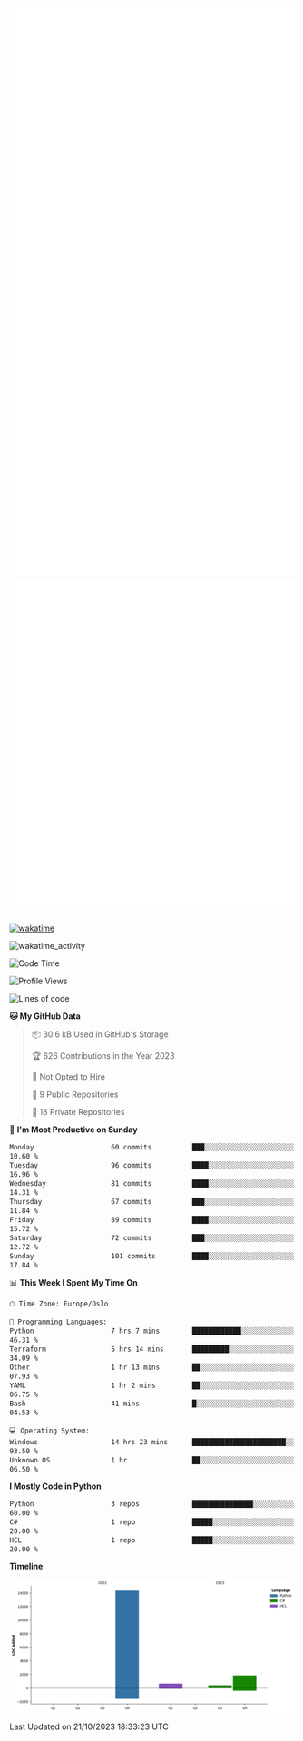 ![Metrics](/metrics.svg)![Additional metrics](metrics.additional.svg)
----------------------------------------------------------------------------------------------------------------------------------------------------

[![wakatime](https://wakatime.com/badge/user/139c3dc8-b99d-475a-b6b4-e7663d03add8.svg)](https://wakatime.com/@139c3dc8-b99d-475a-b6b4-e7663d03add8)

![wakatime_activity](https://wakatime.com/share/@merca/d0fb6363-0f77-40ae-9525-9b9347ed2e36.svg)

<!--START_SECTION:waka-->
![Code Time](http://img.shields.io/badge/Code%20Time-6%2C833%20hrs%201%20min-blue)

![Profile Views](http://img.shields.io/badge/Profile%20Views-0-blue)

![Lines of code](https://img.shields.io/badge/From%20Hello%20World%20I%27ve%20Written-17.2%20thousand%20lines%20of%20code-blue)

**🐱 My GitHub Data** 

> 📦 30.6 kB Used in GitHub's Storage 
 > 
> 🏆 626 Contributions in the Year 2023
 > 
> 🚫 Not Opted to Hire
 > 
> 📜 9 Public Repositories 
 > 
> 🔑 18 Private Repositories 
 > 
📅 **I'm Most Productive on Sunday** 

```text
Monday                   60 commits          ███░░░░░░░░░░░░░░░░░░░░░░   10.60 % 
Tuesday                  96 commits          ████░░░░░░░░░░░░░░░░░░░░░   16.96 % 
Wednesday                81 commits          ████░░░░░░░░░░░░░░░░░░░░░   14.31 % 
Thursday                 67 commits          ███░░░░░░░░░░░░░░░░░░░░░░   11.84 % 
Friday                   89 commits          ████░░░░░░░░░░░░░░░░░░░░░   15.72 % 
Saturday                 72 commits          ███░░░░░░░░░░░░░░░░░░░░░░   12.72 % 
Sunday                   101 commits         ████░░░░░░░░░░░░░░░░░░░░░   17.84 % 
```


📊 **This Week I Spent My Time On** 

```text
🕑︎ Time Zone: Europe/Oslo

💬 Programming Languages: 
Python                   7 hrs 7 mins        ████████████░░░░░░░░░░░░░   46.31 % 
Terraform                5 hrs 14 mins       █████████░░░░░░░░░░░░░░░░   34.09 % 
Other                    1 hr 13 mins        ██░░░░░░░░░░░░░░░░░░░░░░░   07.93 % 
YAML                     1 hr 2 mins         ██░░░░░░░░░░░░░░░░░░░░░░░   06.75 % 
Bash                     41 mins             █░░░░░░░░░░░░░░░░░░░░░░░░   04.53 % 

💻 Operating System: 
Windows                  14 hrs 23 mins      ███████████████████████░░   93.50 % 
Unknown OS               1 hr                ██░░░░░░░░░░░░░░░░░░░░░░░   06.50 % 
```

**I Mostly Code in Python** 

```text
Python                   3 repos             ███████████████░░░░░░░░░░   60.00 % 
C#                       1 repo              █████░░░░░░░░░░░░░░░░░░░░   20.00 % 
HCL                      1 repo              █████░░░░░░░░░░░░░░░░░░░░   20.00 % 
```



**Timeline**

![Lines of Code chart](https://raw.githubusercontent.com/merca/merca/current/assets/bar_graph.png)


 Last Updated on 21/10/2023 18:33:23 UTC
<!--END_SECTION:waka-->

